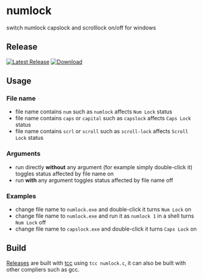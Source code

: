 # numlock
switch numlock capslock and scrolllock on/off for windows

## Release
[![Latest Release](https://img.shields.io/github/release/myfreeer/numlock.svg)](https://github.com/myfreeer/numlock/releases/latest)
[![Download](https://img.shields.io/github/downloads/myfreeer/numlock/total.svg)](https://github.com/myfreeer/numlock/releases)

## Usage
### File name
* file name contains `num` such as `numlock` affects `Num Lock` status
* file name contains `caps` or `capital` such as `capslock` affects `Caps Lock` status
* file name contains `scrl` or `scroll` such as `scroll-lock` affects `Scroll Lock` status

### Arguments
* run directly **without** any argument (for example simply double-click it) toggles status affected by file name on
* run **with** any argument toggles status affected by file name off

### Examples
* change file name to `numlock.exe` and double-click it turns `Num Lock` on
* change file name to `numlock.exe` and run it as `numlock 1` in a shell turns `Num Lock` off
* change file name to `capslock.exe` and double-click it turns `Caps Lock` on

## Build
[Releases](https://github.com/myfreeer/numlock/releases) are built with [tcc](https://bellard.org/tcc/) using `tcc numlock.c`,
it can also be built with other compliers such as gcc.
